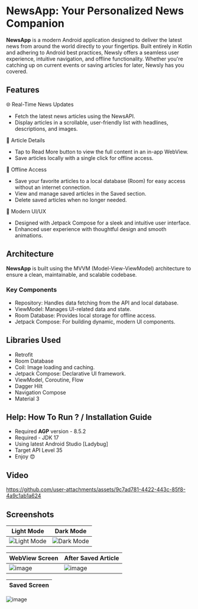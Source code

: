 
# NewsApp: Your Personalized News Companion

**NewsApp** is a modern Android application designed to deliver the latest news from around the world directly to your fingertips. Built entirely in Kotlin and adhering to Android best practices, Newsly offers a seamless user experience, intuitive navigation, and offline functionality. Whether you're catching up on current events or saving articles for later, Newsly has you covered.


## Features

🌐 Real-Time News Updates
- Fetch the latest news articles using the NewsAPI.
- Display articles in a scrollable, user-friendly list with headlines, descriptions, and images.

📰 Article Details
- Tap to Read More button to view the full content in an in-app WebView.
- Save articles locally with a single click for offline access.

💾 Offline Access
- Save your favorite articles to a local database (Room) for easy access without an internet connection.
- View and manage saved articles in the Saved section.
- Delete saved articles when no longer needed.

🎨 Modern UI/UX
- Designed with Jetpack Compose for a sleek and intuitive user interface.
- Enhanced user experience with thoughtful design and smooth animations.

## Architecture

**NewsApp** is built using the MVVM (Model-View-ViewModel) architecture to ensure a clean, maintainable, and scalable codebase.

### Key Components
- Repository: Handles data fetching from the API and local database.
- ViewModel: Manages UI-related data and state.
- Room Database: Provides local storage for offline access.
- Jetpack Compose: For building dynamic, modern UI components.

## Libraries Used
- Retrofit
- Room Database
- Coil: Image loading and caching.
- Jetpack Compose: Declarative UI framework.
- ViewModel, Coroutine, Flow
- Dagger Hilt
- Navigation Compose
- Material 3

## Help: How To Run ? / Installation Guide
- Required **AGP** version - 8.5.2
- Required - JDK 17
- Using latest Android Studio [Ladybug]
- Target API Level 35
 - Enjoy 😍

## Video
https://github.com/user-attachments/assets/9c7ad781-4422-443c-85f8-4a9c1ab1a624

## Screenshots
| Light Mode | Dark Mode |
|-------------|----------------|
![Light Mode](https://github.com/user-attachments/assets/123a155f-b9e5-447a-9304-d0a6fe2fff91) | ![Dark Mode](https://github.com/user-attachments/assets/6e5735ac-e713-4037-928a-fe6deedb38da)

| WebView Screen | After Saved Article |
|-------------|----------------|
![image](https://github.com/user-attachments/assets/4dc9c9e5-2517-4168-921e-94b2054cdc19) | ![image](https://github.com/user-attachments/assets/3b28998b-5b3d-481a-b76d-f25c6e39741f)

| Saved Screen |
|-------------|
![image](https://github.com/user-attachments/assets/062e05e6-7e1d-4bc3-9596-c69197085473)








